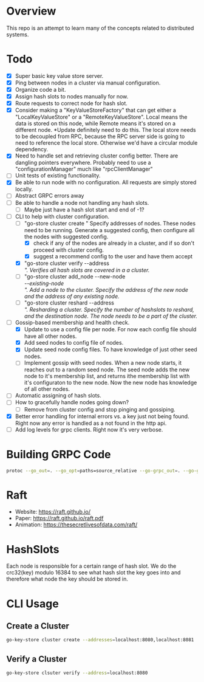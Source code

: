 # Overview

This repo is an attempt to learn many of the concepts related to distributed systems.

# Todo

- [x] Super basic key value store server.
- [x] Ping between nodes in a cluster via manual configuration.
- [x] Organize code a bit.
- [x] Assign hash slots to nodes manually for now.
- [x] Route requests to correct node for hash slot.
- [x] Consider making a "KeyValueStoreFactory" that can get either a "LocalKeyValueStore" or a "RemoteKeyValueStore". Local means the data is stored on this node, while Remote means it's stored on a different node. \*Update definitely need to do this. The local store needs to be decoupled from RPC, because the RPC server side is going to need to reference the local store. Otherwise we'd have a circular module dependency.
- [x] Need to handle set and retrieving cluster config better. There are dangling pointers everywhere. Probably need to use a "configurationManager" much like "rpcClientManager"
- [ ] Unit tests of existing functionality.
- [x] Be able to run node with no configuration. All requests are simply stored locally.
- [ ] Abstract GRPC errors away
- [ ] Be able to handle a node not handling any hash slots.
  - [ ] Maybe just have a hash slot start and end of -1?
- [ ] CLI to help with cluster configuration.
  - [ ] "go-store cluster create <list of addresses>" Specify addresses of nodes. These nodes need to be running. Generate a suggested config, then configure all the nodes with suggested config.
    - [x] check if any of the nodes are already in a cluster, and if so don't proceed with cluster config.
    - [x] suggest a recommend config to the user and have them accept
  - [x] "go-store cluster verify --address <address>". Verifies all hash slots are covered in a a cluster.
  - [ ] "go-store cluster add_node --new-node <address> --existing-node <address>". Add a node to the cluster. Specify the address of the new node and the address of any existing node.
  - [ ] "go-store cluster reshard --address <address>". Resharding a cluster. Specify the number of hashslots to reshard, and the destination node. The node needs to be a part of the cluster.
- [ ] Gossip-based membership and health check.
  - [x] Update to use a config file per node. For now each config file should have all other nodes.
  - [x] Add seed nodes to config file of nodes.
  - [x] Update seed node config files. To have knowledge of just other seed nodes.
  - [ ] Implement gossip with seed nodes. When a new node starts, it reaches out to a random seed node. The seed node adds the new node to it's membership list, and returns ithe membership list with it's configuraton to the new node. Now the new node has knowledge of all other nodes.
- [ ] Automatic assigning of hash slots.
- [ ] How to gracefully handle nodes going down?
  - [ ] Remove from cluster config and stop pinging and gossiping.
- [x] Better error handling for internal errors vs. a key just not being found. Right now any error is handled as a not found in the http api.
- [ ] Add log levels for grpc clients. Right now it's very verbose.

# Building GRPC Code

```bash
protoc --go_out=. --go_opt=paths=source_relative --go-grpc_out=. --go-grpc_opt=paths=source_relative internal/rpc/node_rpc.proto
```

# Raft

- Website: https://raft.github.io/
- Paper: https://raft.github.io/raft.pdf
- Animation: https://thesecretlivesofdata.com/raft/

# HashSlots

Each node is responsible for a certain range of hash slot. We do the crc32(key) modulo 16384 to see what hash slot the key goes into and therefore what node the key should be stored in.

# CLI Usage

## Create a Cluster

```bash
go-key-store cluster create --addresses=localhost:8080,localhost:8081
```

## Verify a Cluster

```bash
go-key-store clsuter verify --address=localhost:8080
```
